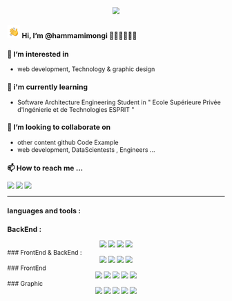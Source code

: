 <div align="center">
<img height="400px" src="https://miro.medium.com/max/1360/0*7Q3yvSIv_t0ioJ-Z.gif"/>
</div>

### <img src="https://raw.githubusercontent.com/AVS1508/AVS1508/master/assets/Hand%20Wave.gif" width="30px"> Hi, I’m @hammamimongi 👨🏻‍💻👨🏻‍💻
### 👀 I’m interested in 
- web development, Technology & graphic design
### 🌱 i'm currently learning 
- Software Architecture Engineering Student in "  Ecole Supérieure Privée d'Ingénierie et de Technologies ESPRIT " 

### 💞️ I’m looking to collaborate on 
-  other content github Code Example
- web development, DataScientests , Engineers ... 


### 📫 How to reach me ...

<div align="left">
<a href="https://www.facebook.com/monji.mana3rich/">   <img   src="https://img.icons8.com/cute-clipart/50/000000/facebook.png"/></a>
<a href="https://www.instagram.com/mongi_hammami/">    <img src="https://img.icons8.com/cute-clipart/50/000000/instagram-new.png"/></a>
<a href="https://www.linkedin.com/in/hammamimongi98/"> <img src="https://img.icons8.com/cute-clipart/50/000000/linkedin.png"/></a>
</div>
<hr>

### languages and tools  :
### BackEnd  :

<div align="center">
<img src="https://img.icons8.com/color/50/000000/java-coffee-cup-logo--v2.png"/>
<img src="https://img.icons8.com/color/50/000000/php.png"/>
 <img src="https://img.icons8.com/color/48/000000/spring-logo.png"/>
<img src="https://img.icons8.com/color/50/000000/symfony.png"/>
 </div>
 ### FrontEnd & BackEnd  :
<div align="center">
 <img src="https://img.icons8.com/color/50/000000/javascript--v2.png"/>
 <img src="https://img.icons8.com/color/48/000000/angularjs.png"/>
 <img src="https://img.icons8.com/color/50/000000/html-5.png"/>
 <img src="https://img.icons8.com/color/50/000000/css3.png"/
 <img src="https://img.icons8.com/color/50/000000/bootstrap.png"/>
</div>
### FrontEnd
<div align="center">
 <img src="https://img.icons8.com/color/50/000000/mysql-logo.png"/>
 <img src="https://img.icons8.com/color/50/000000/oracle-logo.png"/>
 <img src="https://img.icons8.com/color/48/000000/mongodb.png"/>
 <img src="https://img.icons8.com/color/48/000000/graphql.png"/>
 <img src="https://img.icons8.com/material-outlined/50/000000/github.png"/>
</div>
### Graphic
 <div align="center">
 <img src="https://img.icons8.com/color-glass/50/000000/adobe-illustrator.png"/>
<img src="https://img.icons8.com/color-glass/50/000000/adobe-photoshop.png"/>
<img src="https://img.icons8.com/cute-clipart/50/000000/adobe-xd.png"/>
<img src="https://img.icons8.com/fluency/50/000000/adobe-after-effects.png"/>
<img src="https://img.icons8.com/fluency/50/000000/adobe-premiere-pro.png"/>
</div>
<!---
hammamimongi/hammamimongi is a ✨ special ✨ repository because its `README.md` (this file) appears on your GitHub profile.
You can click the Preview link to take a look at your changes.
--->
